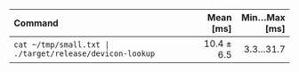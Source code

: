 | Command | Mean [ms] | Min…Max [ms] |
|:---|---:|---:|
| `cat ~/tmp/small.txt \| ./target/release/devicon-lookup` | 10.4 ± 6.5 | 3.3…31.7 |
